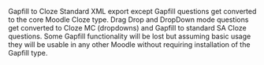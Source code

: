 Gapfill to Cloze
Standard XML export except Gapfill questions get converted to the core Moodle Cloze type. Drag Drop and DropDown mode questions get converted to Cloze MC (dropdowns) and Gapfill to standard SA Cloze questions. Some Gapfill functionality will be lost but assuming basic usage they will be usable in any other Moodle without requiring installation of the Gapfill type.
